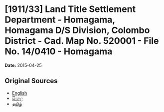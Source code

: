 # [1911/33] Land Title Settlement Department - Homagama, Homagama D/S Division, Colombo District - Cad. Map No. 520001 - File No. 14/0410 - Homagama

**Date:** 2015-04-25

## Original Sources

- [English](https://documents.gov.lk/view/extra-gazettes/2015/4/1911-33_E.pdf)
- [සිංහල](https://documents.gov.lk/view/extra-gazettes/2015/4/1911-33_S.pdf)
- [தமிழ்](https://documents.gov.lk/view/extra-gazettes/2015/4/1911-33_T.pdf)
